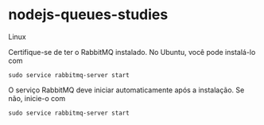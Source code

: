 # nodejs-queues-studies

Linux

Certifique-se de ter o RabbitMQ instalado. No Ubuntu, você pode instalá-lo com

```
sudo service rabbitmq-server start
```

O serviço RabbitMQ deve iniciar automaticamente após a instalação. Se não, inicie-o com

```
sudo service rabbitmq-server start
```
